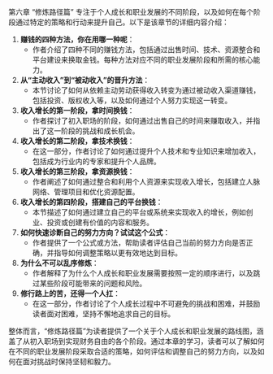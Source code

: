 第六章 “修炼路径篇” 专注于个人成长和职业发展的不同阶段，以及如何在每个阶段通过特定的策略和行动来提升自己。以下是该章节的详细内容介绍：

1. **赚钱的四种方法，你在用哪一种呢**：
   - 作者介绍了四种不同的赚钱方法，包括通过出售时间、技术、资源整合和平台建设来换取金钱。每种方法对应不同的职业发展阶段和所需的核心能力。
2. **从“主动收入”到“被动收入”的晋升方法**：
   - 本节讨论了如何从依赖主动劳动获得收入转变为通过被动收入渠道赚钱，包括投资、版权收入等，以及如何通过个人努力实现这一转变。
3. **收入增长的第一阶段，拿时间换钱**：
   - 作者探讨了初入职场的阶段，如何通过出售自己的时间来赚取收入，并指出了这一阶段的挑战和成长机会。
4. **收入增长的第二阶段，拿技术换钱**：
   - 在这一部分，作者讨论了如何通过提升个人技术和专业知识来增加收入，包括成为行业内的专家和提升个人品牌。
5. **收入增长的第三阶段，拿资源换钱**：
   - 作者阐述了如何通过整合和利用个人资源来实现收入增长，包括建立人脉网络、管理项目和优化资源配置。
6. **收入增长的第四阶段，搭建自己的平台换钱**：
   - 本节描述了如何通过建立自己的平台或系统来实现收入的增长，例如创业、投资或创建有价值的内容和服务。
7. **如何快速诊断自己的努力方向？试试这个公式**：
   - 作者提供了一个公式或方法，帮助读者评估自己当前的努力方向是否正确，并指导如何调整策略以更有效地达到目标。
8. **为什么不可以乱序修炼**：
   - 作者解释了为什么个人成长和职业发展需要按照一定的顺序进行，以及跳过某些阶段可能带来的问题和风险。
9. **修行路上的苦，还得一个人扛**：
   - 在这一部分，作者讨论了个人成长过程中不可避免的挑战和困难，并鼓励读者面对困难，坚持不懈地追求自己的目标。

整体而言，“修炼路径篇”为读者提供了一个关于个人成长和职业发展的路线图，涵盖了从初入职场到实现财务自由的各个阶段。通过本章的学习，读者可以了解如何在不同的职业发展阶段采取合适的策略，如何评估和调整自己的努力方向，以及如何在面对挑战时保持坚韧和毅力。